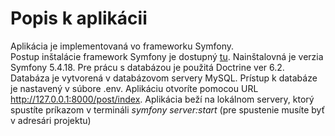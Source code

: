# Popis k aplikácii
Aplikácia je implementovaná vo frameworku Symfony.  
Postup inštalácie framework Symfony je dostupný [tu](https://symfony.com/doc/5.4/index.html "Symfony"). 
Nainštalovná je verzia Symfony 5.4.18. 
Pre prácu s databázou je použitá Doctrine ver 6.2.  
Databáza je vytvorená v databázovom servery MySQL. 
Prístup k databáze je nastavený v súbore .env. 
Aplikáciu otvoríte pomocou URL http://127.0.0.1:8000/post/index. 
Aplikácia beží na lokálnom servery, ktorý spustíte príkazom v termináli _symfony server:start_ (pre spustenie musíte byť v adresári projektu)
